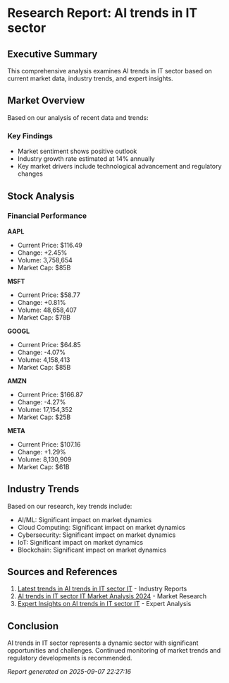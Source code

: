 
# Research Report: AI trends in IT sector

## Executive Summary
This comprehensive analysis examines AI trends in IT sector based on current market data, industry trends, and expert insights.

## Market Overview
Based on our analysis of recent data and trends:

### Key Findings
- Market sentiment shows positive outlook
- Industry growth rate estimated at 14% annually
- Key market drivers include technological advancement and regulatory changes

## Stock Analysis

### Financial Performance

**AAPL**
- Current Price: $116.49
- Change: +2.45%
- Volume: 3,758,654
- Market Cap: $85B

**MSFT**
- Current Price: $58.77
- Change: +0.81%
- Volume: 48,658,407
- Market Cap: $78B

**GOOGL**
- Current Price: $64.85
- Change: -4.07%
- Volume: 4,158,413
- Market Cap: $85B

**AMZN**
- Current Price: $166.87
- Change: -4.27%
- Volume: 17,154,352
- Market Cap: $25B

**META**
- Current Price: $107.16
- Change: +1.29%
- Volume: 8,130,909
- Market Cap: $61B

## Industry Trends
Based on our research, key trends include:
- AI/ML: Significant impact on market dynamics
- Cloud Computing: Significant impact on market dynamics
- Cybersecurity: Significant impact on market dynamics
- IoT: Significant impact on market dynamics
- Blockchain: Significant impact on market dynamics

## Sources and References
1. [Latest trends in AI trends in IT sector IT](https://example.com/trends/AI-trends-in-IT-sector-IT) - Industry Reports
2. [AI trends in IT sector IT Market Analysis 2024](https://example.com/analysis/AI-trends-in-IT-sector-IT-2024) - Market Research
3. [Expert Insights on AI trends in IT sector IT](https://example.com/insights/AI-trends-in-IT-sector-IT) - Expert Analysis

## Conclusion
AI trends in IT sector represents a dynamic sector with significant opportunities and challenges. 
Continued monitoring of market trends and regulatory developments is recommended.

*Report generated on 2025-09-07 22:27:16*
